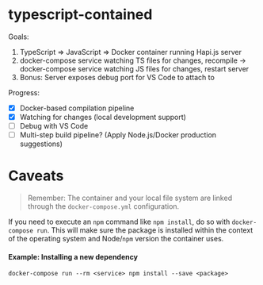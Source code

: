 # typescript-contained

Goals:

1. TypeScript => JavaScript => Docker container running Hapi.js server
1. docker-compose service watching TS files for changes, recompile -> docker-compose service watching JS files for changes, restart server
  1. Bonus: Server exposes debug port for VS Code to attach to

Progress:

- [x] Docker-based compilation pipeline
- [x] Watching for changes (local development support)
- [ ] Debug with VS Code
- [ ] Multi-step build pipeline? (Apply Node.js/Docker production suggestions)

# Caveats

> Remember: The container and your local file system are linked through the
> `docker-compose.yml` configuration.

If you need to execute an `npm` command like `npm install`, do so with
`docker-compose run`. This will make sure the package is installed within the
context of the operating system and Node/`npm` version the container uses.

#### Example: Installing a new dependency

```
docker-compose run --rm <service> npm install --save <package>
```

